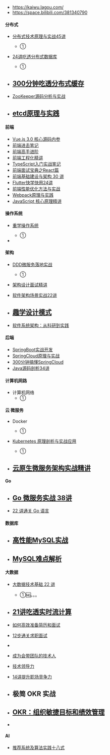 

- https://kaiwu.lagou.com/
- https://space.bilibili.com/381340790



#### 分布式

- [分布式技术原理与实战45讲](https://www.bilibili.com/video/BV1zT411d7q1/?spm_id_from=333.999.0.0)
  - ①

- [24讲吃透分布式数据库](https://www.bilibili.com/video/BV1WY411C73V/?spm_id_from=333.999.0.0)
  - ①
- [300分钟吃透分布式缓存](https://www.bilibili.com/video/BV1TM411M7r5/?spm_id_from=333.999.0.0)
  - 

- [ZooKeeper源码分析与实战](https://www.bilibili.com/video/BV19Y411B7rd/?spm_id_from=333.999.0.0)
- [etcd原理与实践](https://www.bilibili.com/video/BV1fD4y1g75B/?spm_id_from=333.999.0.0)
  - 






#### 前端

- [Vue.js 3.0 核心源码内参](https://www.bilibili.com/video/BV1JM411Y7qp/?spm_id_from=333.999.0.0)
- [前端进击笔记](https://www.bilibili.com/video/BV1g84y1A7ec/?spm_id_from=333.999.0.0)
- [前端高手进阶](https://www.bilibili.com/video/BV1LY4y1972Z/?spm_id_from=333.999.0.0)
- [前端工程化精讲](https://www.bilibili.com/video/BV1mL411d76B/?spm_id_from=333.999.0.0)
- [TypeScript入门实战笔记](https://www.bilibili.com/video/BV1qg4y1b7hv/?spm_id_from=333.999.0.0)
- [前端面试宝典之React篇](https://www.bilibili.com/video/BV1xk4y1h76y/?spm_id_from=333.999.0.0)
- [前端基础建设与架构 30 讲](https://www.bilibili.com/video/BV1dY411i7NK/?spm_id_from=333.999.0.0)
- [Flutter快学快用24讲](https://www.bilibili.com/video/BV1PA411U79T/?spm_id_from=333.999.0.0)
- [前端性能优化方法与实战](https://www.bilibili.com/video/BV1Xy4y1f7gv/?spm_id_from=333.999.0.0)
- [Webpack原理与实践](https://www.bilibili.com/video/BV1Tg4y1b7an/?spm_id_from=333.999.0.0)
- [JavaScript 核心原理精讲](https://www.bilibili.com/video/BV1QA41167oE/?spm_id_from=333.999.0.0)



#### 操作系统

- [重学操作系统](https://www.bilibili.com/video/BV1YL41127RT/?spm_id_from=333.999.0.0)
  - ①

- 



#### 架构

- [DDD微服务落地实战](https://www.bilibili.com/video/BV1rM4y1d7Us/?spm_id_from=333.999.0.0)
  - ①

- [架构设计面试精讲](https://www.bilibili.com/video/BV1Qs4y1Z7Yf/?spm_id_from=333.999.0.0)
- [软件架构场景实战22讲](https://www.bilibili.com/video/BV19j41137Wp/?spm_id_from=333.999.0.0)
- [趣学设计模式](https://www.bilibili.com/video/BV1hY411Y7zR/?spm_id_from=333.999.0.0)
  - 

- [软件系统架构：从科研到实践](https://www.bilibili.com/video/BV1Km4y117Fe/?spm_id_from=333.999.0.0)





#### 后端

- [SpringBoot实战开发](https://www.bilibili.com/video/BV1DY4y127Ue/?spm_id_from=333.999.0.0)
- [SpringCloud原理与实战](https://www.bilibili.com/video/BV1jk4y1h7vD/?spm_id_from=333.999.0.0)
- [300分钟搞懂SpringCloud](https://www.bilibili.com/video/BV1kL411d7rJ/?spm_id_from=333.999.0.0)
- [Java源码剖析34讲](https://www.bilibili.com/video/BV1624y147iV/?spm_id_from=333.999.0.0)



#### 计算机网路

- 计算机网络
  - ①



#### 云 微服务

- Docker
  - ①

- [Kubernetes 原理剖析与实战应用](https://www.bilibili.com/video/BV1A84y1J7vp/?spm_id_from=333.337.search-card.all.click&vd_source=873139316c17ab467d7d8fccf2e388f5)
  - ①

- [云原生微服务架构实战精讲](https://www.bilibili.com/video/BV1a24y147WS/?spm_id_from=333.999.0.0)
  - 






#### Go

- [Go 微服务实战 38讲](https://www.bilibili.com/video/BV1cv4y1b7E8/?spm_id_from=333.999.0.0)
  - 

- [22 讲通关 Go 语言](https://www.bilibili.com/video/BV1GT411R7H6/?spm_id_from=333.999.0.0)



#### 数据库

- [高性能MySQL实战](https://www.bilibili.com/video/BV1Nj411K7BT/?spm_id_from=333.999.0.0)
  - 

- [MySQL难点解析](https://www.bilibili.com/video/BV1hc411n7RY/?spm_id_from=333.999.0.0)
  - 




#### 大数据

- [大数据技术基础 22 讲](https://www.bilibili.com/video/BV1BR4y1q7eA/?spm_id_from=333.999.0.0)
  - ①🆖。。。

- [21讲吃透实时流计算](https://www.bilibili.com/video/BV1yg4y1H76k/?spm_id_from=333.999.0.0)
  - 








- [如何高效准备简历和面试](https://www.bilibili.com/video/BV1do4y1p7Wf/?spm_id_from=333.999.0.0)
- [12步通关求职面试](https://www.bilibili.com/video/BV1WL411X7iB/?spm_id_from=333.999.0.0)
- 
- [成为会带团队的技术人](https://www.bilibili.com/video/BV1f24y177Zf/?spm_id_from=333.999.0.0)
- [技术领导力](https://www.bilibili.com/video/BV1ao4y1L7fb/?spm_id_from=333.999.0.0)
- [14讲提升职场竞争力](https://www.bilibili.com/video/BV1C24y177EF/?spm_id_from=333.999.0.0)
- 极简 OKR 实战
  - 

- [OKR：组织敏捷目标和绩效管理](https://www.bilibili.com/video/BV1kk4y147EJ/?spm_id_from=333.999.0.0)
  - 

- 



#### AI

- [推荐系统及算法实践十八式](https://www.bilibili.com/video/BV17s4y1S7Qo/?spm_id_from=333.999.0.0)